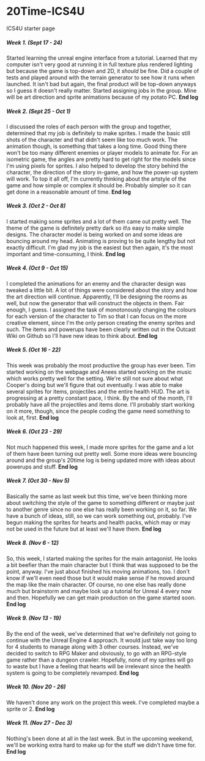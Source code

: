 # 20Time-ICS4U
ICS4U starter page

##### Week 1. (Sept 17 - 24)
Started learning the unreal engine interface from a tutorial. Learned that my computer isn't very good at running it in full texture plus rendered lighting but because the game is top-down and 2D, it _should_ be fine. Did a couple of tests and played around with the terrain generator to see how it runs when launched. It isn't bad but again, the final product will be top-down anyways so I guess it doesn't really matter. Started assigning jobs in the group. Mine will be art direction and sprite animations because of my potato PC. **End log**


##### Week 2. (Sept 25 - Oct 1)
I discussed the roles of each person with the group and together, determined that my job is definitely to make sprites. I made the basic still shots of the character and that didn't seem like too much work. The animation though, is something that takes a long time. Good thing there won't be too many different enemies or player models to animate for. For an isometric game, the angles are pretty hard to get right for the models since I'm using pixels for sprites. I also helped to develop the story behind the character, the direction of the story in-game, and how the power-up system will work. To top it all off, I'm currently thinking about the artstyle of the game and how simple or complex it should be. Probably simpler so it can get done in a reasonable amount of time. **End log**



##### Week 3. (Oct 2 - Oct 8)
I started making some sprites and a lot of them came out pretty well. The theme of the game is definitely pretty dark so it\s easy to make simple designs. The character model is being worked on and some ideas are bouncing around my head. Animating is proving to be quite lengthy but not exactly difficult. I'm glad my job is the easiest but then again, it's the most important and time-consuming, I think. **End log**


##### Week 4. (Oct 9 - Oct 15)
I completed the animations for an enemy and the character design was tweaked a little bit. A lot of things were considered about the story and how the art direction will continue. Apparently, I'll be designing the rooms as well, but now the generator that will construct the objects in them. Fair enough, I guess. I assigned the task of monotonously changing the colours for each version of the character to Tim so that I can focus on the more creative element, since I'm the only person creating the enemy sprites and such. The items and powerups have been clearly written out in the Outcast Wiki on Github so I'll have new ideas to think about. **End log**



##### Week 5. (Oct 16 - 22)
This week was probably the most productive the group has ever been. Tim started working on the webpage and Anees started working on the music which works pretty well for the setting. We're still not sure about what Cooper's doing but we'll figure that out eventually. I was able to make several sprites for items, projectiles and the entire health HUD. The art is progressing at a pretty constant pace, I think. By the end of the month, I'll probably have all the projectiles and items done. I'll probably start working on it more, though, since the people coding the game need something to look at, first. **End log**



##### Week 6. (Oct 23 - 29)
Not much happened this week, I made more sprites for the game and a lot of them have been turning out pretty well. Some more ideas were bouncing around and the group's 20time log is being updated more with ideas about powerups and stuff. **End log**



##### Week 7. (Oct 30 - Nov 5)
Basically the same as last week but this time, we've been thinking more about switching the style of the game to something different or maybe just to another genre since no one else has really been working on it, so far. We have a bunch of ideas, still, so we can work something out, probably. I've begun making the sprites for hearts and health packs, which may or may not be used in the future but at least we'll have them. **End log**



##### Week 8. (Nov 6 - 12)
So, this week, I started making the sprites for the main antagonist. He looks a bit beefier than the main character but I think that was supposed to be the point, anyway. I've just about finished his moving animations, too. I don't know if we'll even need those but it would make sense if he moved around the map like the main character. Of course, no one else has really done much but brainstorm and maybe look up a tutorial for Unreal 4 every now and then. Hopefully we can get main production on the game started soon. **End log**

##### Week 9. (Nov 13 - 19)
By the end of the week, we've determined that we're definitely not going to continue with the Unreal Engine 4 approach. It would just take way too long for 4 students to manage along with 3 other courses. Instead, we've decided to switch to RPG Maker and obviously, to go with an RPG-style game rather than a dungeon crawler. Hopefully, none of my sprites will go to waste but I have a feeling that hearts will be irrelevant since the health system is going to be completely revamped. **End log**



##### Week 10. (Nov 20 - 26)
We haven't done any work on the project this week. I've completed maybe a sprite or 2. **End log**



##### Week 11. (Nov 27 - Dec 3)
Nothing's been done at all in the last week. But in the upcoming weekend, we'll be working extra hard to make up for the stuff we didn't have time for. **End log**
